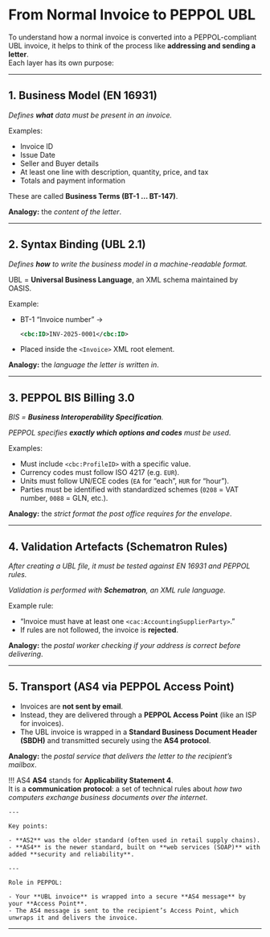 # From Normal Invoice to PEPPOL UBL

To understand how a normal invoice is converted into a PEPPOL-compliant UBL invoice, it helps to think of the process like **addressing and sending a letter**.  
Each layer has its own purpose:

---

## 1. Business Model (EN 16931)

_Defines **what** data must be present in an invoice._
  
Examples:

  - Invoice ID  
  - Issue Date  
  - Seller and Buyer details  
  - At least one line with description, quantity, price, and tax  
  - Totals and payment information

These are called **Business Terms (BT-1 … BT-147)**.  

**Analogy:** the *content of the letter*.

---

## 2. Syntax Binding (UBL 2.1)

_Defines **how** to write the business model in a machine-readable format._

UBL = **Universal Business Language**, an XML schema maintained by OASIS.  

Example:  
  - BT-1 “Invoice number” →
    ```xml
    <cbc:ID>INV-2025-0001</cbc:ID>
    ```  
  - Placed inside the `<Invoice>` XML root element.  

**Analogy:** the *language the letter is written in*.

---

## 3. PEPPOL BIS Billing 3.0

_BIS = **Business Interoperability Specification**._

_PEPPOL specifies **exactly which options and codes** must be used._

Examples:

  - Must include `<cbc:ProfileID>` with a specific value.  
  - Currency codes must follow ISO 4217 (e.g. `EUR`).  
  - Units must follow UN/ECE codes (`EA` for “each”, `HUR` for “hour”).  
  - Parties must be identified with standardized schemes (`0208` = VAT number, `0088` = GLN, etc.).  

**Analogy:** the *strict format the post office requires for the envelope*.

---

## 4. Validation Artefacts (Schematron Rules)

_After creating a UBL file, it must be tested against EN 16931 and PEPPOL rules._

_Validation is performed with **Schematron**, an XML rule language._

Example rule:  

  - “Invoice must have at least one `<cac:AccountingSupplierParty>`.”  
  - If rules are not followed, the invoice is **rejected**.  

**Analogy:** the *postal worker checking if your address is correct before delivering*.

---

## 5. Transport (AS4 via PEPPOL Access Point)

- Invoices are **not sent by email**.  
- Instead, they are delivered through a **PEPPOL Access Point** (like an ISP for invoices).  
- The UBL invoice is wrapped in a **Standard Business Document Header (SBDH)** and transmitted securely using the **AS4 protocol**.


**Analogy:** the *postal service that delivers the letter to the recipient’s mailbox*.  

!!! AS4
    **AS4** stands for **Applicability Statement 4**.  
    It is a **communication protocol**: a set of technical rules about *how two computers exchange business documents over the internet*.
    
    ---
    
    Key points:
    
    - **AS2** was the older standard (often used in retail supply chains).  
    - **AS4** is the newer standard, built on **web services (SOAP)** with added **security and reliability**.
    
    ---
    
    Role in PEPPOL:
    
    - Your **UBL invoice** is wrapped into a secure **AS4 message** by your **Access Point**.  
    - The AS4 message is sent to the recipient’s Access Point, which unwraps it and delivers the invoice.  

---
